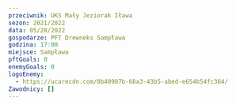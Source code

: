 ```yaml
---
przeciwnik: UKS Mały Jeziorak Iława
sezon: 2021/2022
data: 05/28/2022
gospodarze: PFT Drewneks Sampława
godzina: 17:00
miejsce: Sampława
pftGoals: 0
enemyGoals: 0
logoEnemy:
  - https://ucarecdn.com/0b40907b-68a3-43b5-abed-e654b54fc364/
Zawodnicy: []
---
```

